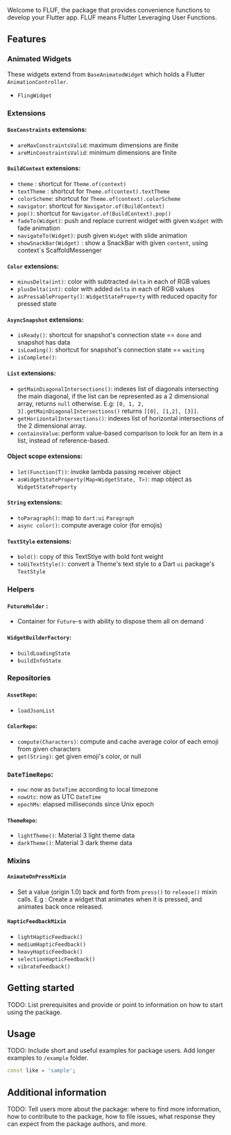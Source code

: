 <!--
This README describes the package. If you publish this package to pub.dev,
this README's contents appear on the landing page for your package.

For information about how to write a good package README, see the guide for
[writing package pages](https://dart.dev/guides/libraries/writing-package-pages).

For general information about developing packages, see the Dart guide for
[creating packages](https://dart.dev/guides/libraries/create-library-packages)
and the Flutter guide for
[developing packages and plugins](https://flutter.dev/developing-packages).
-->

Welcome to FLUF, the package that provides convenience functions to develop your Flutter app.
FLUF means Flutter Leveraging User Functions.

## Features

### Animated Widgets

These widgets extend from `BaseAnimatedWidget` which holds a Flutter `AnimationController`.
- `FlingWidget`

### Extensions

#### `BoxConstraints` extensions:
- `areMaxConstraintsValid`: maximum dimensions are finite
- `areMinConstraintsValid`: minimum dimensions are finite

#### `BuildContext` extensions:
- `theme` : shortcut for `Theme.of(context)`
- `textTheme` : shortcut for `Theme.of(context).textTheme`
- `colorScheme`: shortcut for `Theme.of(context).colorScheme`
- `navigator`: shortcut for `Navigator.of(BuildContext)`
- `pop()`: shortcut for `Navigator.of(BuildContext).pop()`
- `fadeTo(Widget)`: push and replace current widget with given `Widget` with fade animation
- `navigateTo(Widget)`: push given `Widget` with slide animation
- `showSnackBar(Widget)` : show a SnackBar with given `content`, using context`s ScaffoldMessenger

#### `Color` extensions:
- `minusDelta(int)`: color with subtracted `delta` in each of RGB values
- `plusDelta(int)`: color with added `delta` in each of RGB values
- `asPressableProperty()`: `WidgetStateProperty` with reduced opacity for pressed state

#### `AsyncSnapshot` extensions:
- `isReady()`: shortcut for snapshot's connection state == `done` and snapshot has data
- `isLoading()`: shortcut for snapshot's connection state == `waiting`
- `isComplete()`: 

#### `List` extensions:
- `getMainDiagonalIntersections()`: indexes list of diagonals intersecting the main diagonal, if the list can be represented as a 2 dimensional array, returns `null` otherwise. E.g: `[0, 1, 2, 3].getMainDiagonalIntersections()` returns `[[0], [1,2], [3]]`.
- `getHorizontalIntersections()`: indexes list of horizontal intersections of the 2 dimensional array.
- `containsValue`: perform value-based comparison to look for an item in a list, instead of reference-based.

#### Object scope extensions:
- `let(Function(T))`: invoke lambda passing receiver object
- `asWidgetStateProperty(Map<WidgetState, T>)`: map object as `WidgetStateProperty`

#### `String` extensions:
- `toParagraph()`: map to `dart:ui` `Paragraph`
- `async color()`: compute average color (for emojis) 

#### `TextStyle` extensions:
- `bold()`: copy of this TextStlye with bold font weight
- `toUiTextStyle()`: convert a Theme's text style to a Dart `ui` package's `TextStyle`

### Helpers

#### `FutureHolder` : 
- Container for `Future`-s with ability to dispose them all on demand

#### `WidgetBuilderFactory`:
- `buildLoadingState`
- `buildInfoState`

### Repositories

#### `AssetRepo`:
- `loadJsonList`

#### `ColorRepo`:
- `compute(Characters)`: compute and cache average color of each emoji from given characters
- `get(String)`: get given emoji's color, or null

### `DateTimeRepo`:
- `now`: now as `DateTime` according to local timezone
- `nowUtc`: now as UTC `DateTime` 
- `epochMs`: elapsed milliseconds since Unix epoch

#### `ThemeRepo`:
- `lightTheme()`: Material 3 light theme data
- `darkTheme()`: Material 3 dark theme data

### Mixins

#### `AnimateOnPressMixin`
 - Set a value (origin 1.0) back and forth from `press()` to `release()` mixin calls. E.g : Create a widget that animates when it is pressed, and animates back once released.

#### `HapticFeedbackMixin`
- `lightHapticFeedback()`
- `mediumHapticFeedback()`
- `heavyHapticFeedback()`
- `selectionHapticFeedback()`
- `vibrateFeedback()`

## Getting started

TODO: List prerequisites and provide or point to information on how to
start using the package.

## Usage

TODO: Include short and useful examples for package users. Add longer examples
to `/example` folder.

```dart
const like = 'sample';
```

## Additional information

TODO: Tell users more about the package: where to find more information, how to
contribute to the package, how to file issues, what response they can expect
from the package authors, and more.
